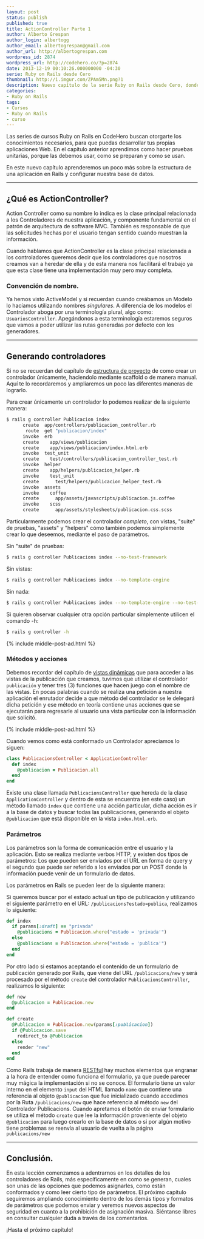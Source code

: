 ```yaml
---
layout: post
status: publish
published: true
title: ActionController Parte 1
author: Alberto Grespan
author_login: albertogg
author_email: albertogrespan@gmail.com
author_url: http://albertogrespan.com
wordpress_id: 2874
wordpress_url: http://codehero.co/?p=2874
date: 2013-12-19 00:10:26.000000000 -04:30
serie: Ruby on Rails desde Cero
thumbnail: http://i.imgur.com/ZPAm5Mn.png?1
description: Nuevo capítulo de la serie Ruby on Rails desde Cero, donde aprendemos sobre ActionControllers, como generarlos y como se leen parámetros.
categories:
- Ruby on Rails
tags:
- Cursos
- Ruby on Rails
- curso
---
```

<p>Las series de cursos Ruby on Rails en CodeHero buscan otorgarte los conocimientos necesarios, para que puedas desarrollar tus propias aplicaciones Web. En el capítulo anterior aprendimos como hacer pruebas unitarias, porque las debemos usar, como se preparan y como se usan.</p>

<p>En este nuevo capítulo aprenderemos un poco más sobre la estructura de una aplicación en Rails y configurar nuestra base de datos.</p>

<hr />

<h2>¿Qué es ActionController?</h2>

<p>Action Controller como su nombre lo indica es la clase principal relacionada a los Controladores de nuestra aplicación, y componente fundamental en el patrón de arquitectura de software MVC. También es responsable de que las solicitudes hechas por el usuario tengan sentido cuando muestran la información.</p>

<p>Cuando hablamos que ActionController es la clase principal relacionada a los controladores queremos decir que los controladores que nosotros creamos van a heredar de ella y de esta manera nos facilitará el trabajo ya que esta clase tiene una implementación muy pero muy completa.</p>

<h3>Convención de nombre.</h3>

<p>Ya hemos visto ActiveModel y si recuerdan cuando creábamos un Modelo lo hacíamos utilizando nombres <em>singulares</em>. A diferencia de los modelos el Controlador aboga por una terminología plural, algo como: <code>UsuariosController</code>. Apegándonos a esta terminología estaremos seguros que vamos a poder utilizar las rutas generadas por defecto con los generadores.</p>

<hr />

<h2>Generando controladores</h2>

<p>Si no se recuerdan del capítulo de <a href="http://codehero.co/ruby-on-rails-desde-cero-estructura-del-proyecto/">estructura de proyecto</a> de como crear un controlador únicamente, haciendolo mediante scaffold o de manera manual. Aquí te lo recordaremos y ampliaremos un poco las diferentes maneras de lograrlo.</p>

<p>Para crear únicamente un controlador lo podemos realizar de la siguiente manera:</p>

```sh
$ rails g controller Publicacion index
      create  app/controllers/publicacion_controller.rb
       route  get "publicacion/index"
      invoke  erb
      create    app/views/publicacion
      create    app/views/publicacion/index.html.erb
      invoke  test_unit
      create    test/controllers/publicacion_controller_test.rb
      invoke  helper
      create    app/helpers/publicacion_helper.rb
      invoke    test_unit
      create      test/helpers/publicacion_helper_test.rb
      invoke  assets
      invoke    coffee
      create      app/assets/javascripts/publicacion.js.coffee
      invoke    scss
      create      app/assets/stylesheets/publicacion.css.scss
```

<p>Particularmente podemos crear el controlador <em>completo</em>, con vistas, "suite" de pruebas, "assets" y "helpers" cómo también podemos simplemente crear lo que deseemos, mediante el paso de parámetros.</p>

<p>Sin "suite" de pruebas:</p>

```sh
$ rails g controller Publicacions index --no-test-framework
```

<p>Sin vistas:</p>

```sh
$ rails g controller Publicacions index --no-template-engine
```

<p>Sin nada:</p>

```sh
$ rails g controller Publicacions index --no-template-engine --no-test-framework --no-assets --no-helper
```

<p>Si quieren observar cualquier otra opción particular simplemente utilicen el comando -h:</p>

```sh
$ rails g controller -h
```

{% include middle-post-ad.html %}

<h3>Métodos y acciones</h3>

<p>Debemos recordar del capítulo de <a href="http://codehero.co/ruby-on-rails-desde-cero-vistas-dinamicas/">vistas dinámicas</a> que para acceder a las vistas de la publicación que creamos, tuvimos que utilizar el controlador <code>publicación</code> y tener tres (3) funciones que hacen juego con el nombre de las vistas. En pocas palabras cuando se realiza una petición a nuestra aplicación el enrutador decide a que método del controlador se le delegará dicha petición y ese método en teoría contiene unas acciones que se ejecutarán para regresarle al usuario una vista particular con la información que solicitó.</p>

{% include middle-post-ad.html %}

<p>Cuando vemos como está conformado un Controlador apreciamos lo siguen:</p>

```ruby
class PublicacionsController < ApplicationController
  def index
    @publicacion = Publicacion.all
  end
end
```

<p>Existe una clase llamada <code>PublicacionsController</code> que hereda de la clase <code>ApplicationController</code> y dentro de esta se encuentra (en este caso) un método llamado <code>índex</code> que contiene una acción particular, dicha acción es ir a la base de datos y buscar todas las publicaciones, generando el objeto <code>@publicacion</code> que está disponible en la vista <code>index.html.erb</code>.</p>

<h3>Parámetros</h3>

<p>Los parámetros son la forma de comunicación entre el usuario y la aplicación. Esto se realiza mediante verbos HTTP, y existen dos tipos de parámetros: Los que pueden ser enviados por el URL en forma de query y el segundo que puede ser referido a los enviados por un POST donde la información puede venir de un formulario de datos.</p>

<p>Los parámetros en Rails se pueden leer de la siguiente manera:</p>

<p>Si queremos buscar por el estado actual un tipo de publicación y utilizando el siguiente parámetro en el URL: <code>/publicacions?estado=publica</code>, realizamos lo siguiente:</p>

```ruby
def index
  if params[:draft] == "privada"
    @publicacions = Publicacion.where("estado = 'privada'")
  else
    @publicacions = Publicacion.where("estado = 'publica'")
  end
end
```

<p>Por otro lado si estamos aceptando el contenido de un formulario de publicación generado por Rails, que viene del URL <code>/publicacions/new</code> y será procesado por el método <code>create</code> del controlador <code>PublicacionsController</code>, realizamos lo siguiente:</p>

```ruby
def new
  @publicacion = Publicacion.new
end

def create
  @Publicacion = Publicacion.new(params[:publicacion])
  if @Publicacion.save
    redirect_to @Publicacion
  else
    render "new"
  end
end
```

<p>Como Rails trabaja de manera <a href="http://es.wikipedia.org/wiki/Representational_State_Transfer">RESTful</a> hay muchos elementos que engranar a la hora de entender como funciona el formulario, ya que puede parecer muy mágica la implementación si no se conoce. El formulario tiene un valor interno en el elemento <code>input</code> del HTML llamado <code>name</code> que contiene una referencia al objeto <code>@publicacion</code> que fue inicializado cuando accedimos por la Ruta <code>/publicacions/new</code> que hace referencia al método <code>new</code> del Controlador Publicacions. Cuando apretamos el botón de enviar formulario se utiliza el método <code>create</code> que lee la información proveniente del objeto <code>@publicacion</code> para luego crearlo en la base de datos o si por algún motivo tiene problemas se reenvía al usuario de vuelta a la página <code>publicacions/new</code></p>

<hr />

<h2>Conclusión.</h2>

<p>En esta lección comenzamos a adentrarnos en los detalles de los controladores de Rails, más específicamente en como se generan, cuales son unas de las opciones que podemos asignarles, como están conformados y como leer cierto tipo de parámetros. El próximo capítulo seguiremos ampliando conocimiento dentro de los demás tipos y formatos de parámetros que podemos enviar y veremos nuevos aspectos de seguridad en cuanto a la prohibición de asignación masiva. Siéntanse libres en consultar cualquier duda a través de los comentarios.</p>

<p>¡Hasta el próximo capítulo!</p>
